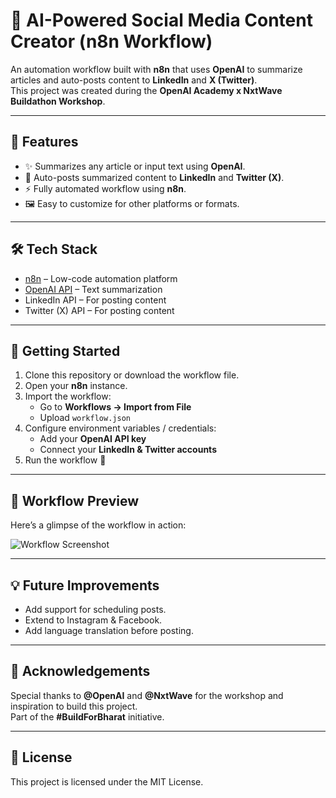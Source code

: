 # 🤖 AI-Powered Social Media Content Creator (n8n Workflow)

An automation workflow built with **n8n** that uses **OpenAI** to summarize articles and auto-posts content to **LinkedIn** and **X (Twitter)**.  
This project was created during the **OpenAI Academy x NxtWave Buildathon Workshop**.  

---

## 🌟 Features
- ✨ Summarizes any article or input text using **OpenAI**.  
- 📢 Auto-posts summarized content to **LinkedIn** and **Twitter (X)**.  
- ⚡ Fully automated workflow using **n8n**.  
- 🖼️ Easy to customize for other platforms or formats.  

---

## 🛠️ Tech Stack
- [n8n](https://n8n.io) – Low-code automation platform  
- [OpenAI API](https://platform.openai.com) – Text summarization  
- LinkedIn API – For posting content  
- Twitter (X) API – For posting content  

---

## 🚀 Getting Started

1. Clone this repository or download the workflow file.  
2. Open your **n8n** instance.  
3. Import the workflow:  
   - Go to **Workflows → Import from File**  
   - Upload `workflow.json`  
4. Configure environment variables / credentials:  
   - Add your **OpenAI API key**  
   - Connect your **LinkedIn & Twitter accounts**  
5. Run the workflow 🎉  

---

## 📸 Workflow Preview
Here’s a glimpse of the workflow in action:  

![Workflow Screenshot](./screenshots/workflow.png)  

---

## 💡 Future Improvements
- Add support for scheduling posts.  
- Extend to Instagram & Facebook.  
- Add language translation before posting.  

---

## 🙏 Acknowledgements
Special thanks to **@OpenAI** and **@NxtWave** for the workshop and inspiration to build this project.  
Part of the **#BuildForBharat** initiative.  

---

## 📜 License
This project is licensed under the MIT License.  
